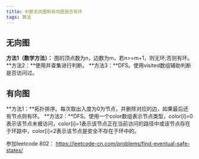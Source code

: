 ```yaml
---
title: 判断无向图和有向图是否有环
tags: 算法
---
```


## 无向图

**方法1（数学方法）：** 图的顶点数为n，边数为m，若n>=m+1，则无环;否则有环。
**方法2：**使用并查集进行判断。
**方法3：**DFS。使用visited数组辅助判断是否访问过。

## 有向图

**方法1：**拓扑排序。每次取出入度为0为节点，并删除对应的边，如果最后还有节点则有环。
**方法2：**DFS。使用一个color数组表示节点类型，color[i]=0表示该节点未被访问，color[i]=1表示该节点正在当前访问的路径中或该节点存在于环路中，color[i]=2表示该节点是安全不存在于环中的。

参加leetcode 802： https://leetcode-cn.com/problems/find-eventual-safe-states/